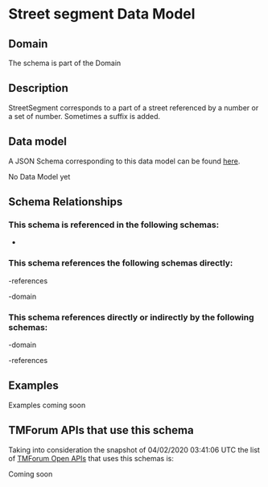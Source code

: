 # Street segment Data Model

## Domain

The  schema is part of the  Domain

## Description

StreetSegment corresponds to a part of a street referenced by a number or a set of number. Sometimes a suffix is added.

## Data model

A JSON Schema corresponding to this data model can be found
[here](https://github.com/tmforum-rand/schemas/blob/candidates/Common/StreetSegment.schema.json).

No Data Model yet

## Schema Relationships

### This schema is referenced in the following schemas:

-

### This schema references the following schemas directly:

-references

-domain

### This schema references directly or indirectly by the following schemas:

-domain

-references



## Examples

Examples coming soon

## TMForum APIs that use this schema

Taking into consideration the snapshot of 04/02/2020 03:41:06 UTC the list of [TMForum Open APIs](https://www.tmforum.org/open-apis/) that uses this schemas is:

Coming soon